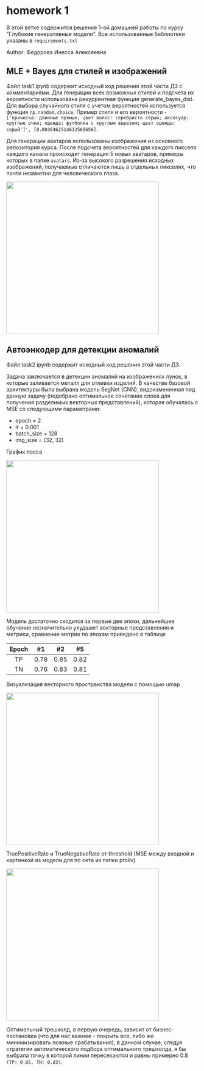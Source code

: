 # homework 1

В этой ветке содержится решение 1-ой домашней работы по курсу "Глубокие генеративные модели".
Все использованные библиотеки указаны в `requirements.txt`

Author: Фёдорова Инесса Алексеевна

## MLE + Bayes для стилей и изображений

Файл task1.ipynb содержит исходный код решения этой части ДЗ с комментариями. Для генерации всех возможных стилей и подсчета их вероятности использована рекуррентная функция generate_bayes_dist. Для выбора случайного стиля с учетом вероятностей используется функция `np.random.choice`. Пример стиля и его вероятности - `['прическа: длинные прямые; цвет волос: серебристо серый; аксесуар: круглые очки; одежда: футболка с круглым вырезом; цвет одежды: серый']',
[0.0036462514632565656]`.

Для генерации аватаров использованы изображения из основного репозитория курса. После подсчета вероятностей для каждого пикселя каждого канала происходит генерация 5 новых аватаров, примеры которых в папке `avatars`. Из-за высокого разрешения исходных изображений, получаемые отличаются лишь в отдельных пикселях, что почти незаметно для человеческого глаза.

<img src="avatars/0.png" height=400 align = "center"/>


## Автоэнкодер для детекции аномалий

Файл task2.ipynb содержит исходный код решения этой части ДЗ. 

Задача заключается в детекции аномалий на изображениях лунок, в которые заливается металл для отливки изделий. В качестве базовой архитектуры была выбрана модель SegNet (CNN), видоизмененная под данную задачу (подобрано оптимальное сочетание слоев для получения разделимых векторных представлений), которая обучалась с MSE со следующими параметрами:
- epoch = 2
- lr = 0.001
- batch_size = 128
- img_size = (32, 32)

График лосса 

<img src="static/loss.png" height=400 align = "center"/>

Модель достаточно сходится за первые две эпохи, дальнейшее обучение незначительно ухудшает векторные представления и метрики, сравнение метрик по эпохам приведено в таблице

| Epoch |    #1    |    #2    | #5  |
|:-----:|:--------:|:--------:|-----|
|  TP   |   0.78   |   0.85   |  0.82   |
|  TN   |   0.76   |  0.83    |  0.81   |

Визуализация векторного пространства модели с помощью umap

<img src="static/umap.jpg" height=400 align = "center"/>

TruePositiveRate и TrueNegativeRate от threshold (MSE между входной и картинкой из модели для по сета из папки proliv)

<img src="static/tptr.png" height=400 align = "center"/>

Оптимальный трешхолд, в первую очередь, зависит от бизнес-постановки (что для нас важнее - покрыть все, либо же минимизировать ложные срабатывания), в данном случае, следуя стратегии автоматического подбора оптимального трешхолда, я бы выбрала точку в которой линии пересекаются и равны примерно 0.8 `(TP: 0.85, TN: 0.83)`. 
